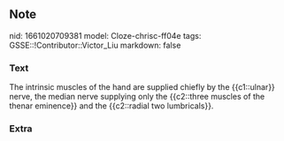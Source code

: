 ## Note
nid: 1661020709381
model: Cloze-chrisc-ff04e
tags: GSSE::!Contributor::Victor_Liu
markdown: false

### Text
The intrinsic muscles of the hand are supplied chiefly by the {{c1::ulnar}} nerve, the median nerve supplying only the {{c2::three muscles of the thenar eminence}} and the {{c2::radial two lumbricals}}.

### Extra

